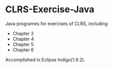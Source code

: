 CLRS-Exercise-Java
==================

Java programes for exercises of CLRS, including
- Chapter 2
- Chapter 4
- Chapter 5
- Chapter 6

Accomplished in Eclipse Indigo(1.9.2).